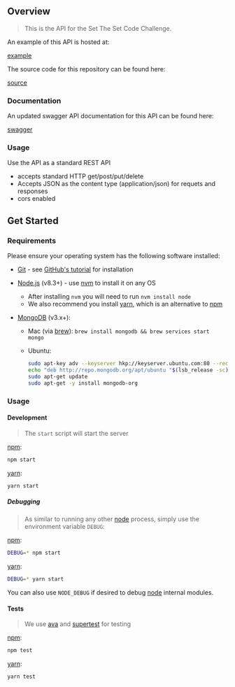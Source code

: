## Overview

> This is the API for the Set The Set Code Challenge.

An example of this API is hosted at:

[example][]

The source code for this repository can be found here:

[source][]

### Documentation

An updated swagger API documentation for this API can be found here:

[swagger][]

### Usage

Use the API as a standard REST API

- accepts standard HTTP get/post/put/delete
- Accepts JSON as the content type (application/json) for requets and responses
- cors enabled

## Get Started

### Requirements

Please ensure your operating system has the following software installed:

* [Git][] - see [GitHub's tutorial][github-git] for installation

* [Node.js][node] (v8.3+) - use [nvm][] to install it on any OS

  * After installing `nvm` you will need to run `nvm install node`
  * We also recommend you install [yarn][], which is an alternative to [npm][]

* [MongoDB][] (v3.x+):

  * Mac (via [brew][]): `brew install mongodb && brew services start mongo`
  * Ubuntu:

    ```sh
    sudo apt-key adv --keyserver hkp://keyserver.ubuntu.com:80 --recv 0C49F3730359A14518585931BC711F9BA15703C6
    echo "deb http://repo.mongodb.org/apt/ubuntu "$(lsb_release -sc)"/mongodb-org/3.4 multiverse" | sudo tee /etc/apt/sources.list.d/mongodb-org-3.4.list
    sudo apt-get update
    sudo apt-get -y install mongodb-org
    ```

### Usage

#### Development

> The `start` script will start the server

[npm][]:

```sh
npm start
```

[yarn][]:

```sh
yarn start
```

##### Debugging

> As similar to running any other [node][] process, simply use the environment variable `DEBUG`:

[npm][]:

```sh
DEBUG=* npm start
```

[yarn][]:

```sh
DEBUG=* yarn start
```

You can also use `NODE_DEBUG` if desired to debug [node][] internal modules.

#### Tests

> We use [ava][] and [supertest][] for testing

[npm][]:

```sh
npm test
```

[yarn][]:

```sh
yarn test
```

##

[example]: https://sts-code-challenge.herokuapp.com/api/status

[source]: https://github.com/settheset/code-challenge

[npm]: https://www.npmjs.com/

[yarn]: https://yarnpkg.com/

[node]: https://nodejs.org

[unix]: https://en.wikipedia.org/wiki/Unix_philosophy

[nvm]: https://github.com/creationix/nvm

[mongodb]: https://www.mongodb.com/

[github-git]: https://help.github.com/articles/set-up-git/

[git]: https://git-scm.com/

[brew]: https://brew.sh/

[ava]: https://github.com/avajs/ava

[should]: https://shouldjs.github.io/

[supertest]: https://github.com/visionmedia/supertest

[swagger]: https://app.swaggerhub.com/apis/Set-The-Set/sts-code-challenge-api/1.0.0
